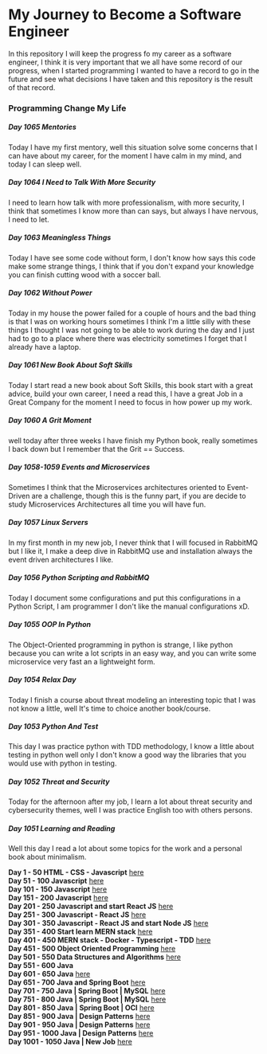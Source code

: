 # My Journey to Become a Software Engineer

In this repository I will keep the progress fo my career as a software engineer, I think it is very
important that we all have some record of our progress, when I started programming I wanted to have
a record to go in the future and see what decisions I have taken and this repository is the result
of that record.

### Programming Change My Life

##### Day 1065 Mentories

Today I have my first mentory, well this situation solve some concerns that I can have about my
career, for the moment I have calm in my mind, and today I can sleep well.

##### Day 1064 I Need to Talk With More Security

I need to learn how talk with more professionalism, with more security, I think that sometimes 
I know more than can says, but always I have nervous, I need to let.

##### Day 1063 Meaningless Things

Today I have see some code without form, I don't know how says this code make some strange things, 
I think that if you don't expand your knowledge  you can finish cutting wood with a soccer ball.

##### Day 1062 Without Power

Today in my house the power failed for a couple of hours and the bad thing is that I was on 
working hours sometimes I think I'm a little silly with these things I thought I was not going 
to be able to work during the day and I just had to go to a place where there was electricity 
sometimes I forget that I already have a laptop.

##### Day 1061 New Book About Soft Skills

Today I start read a new book about Soft Skills, this book start with a great advice, 
build your own career, I need a read this, I have a great Job in a Great Company for the moment
I need to focus in how power up my work.

##### Day 1060 A Grit Moment

well today after three weeks I have finish my Python book, really sometimes I back down but I 
remember that the Grit == Success.

##### Day 1058-1059 Events and Microservices

Sometimes I think that the Microservices architectures oriented to Event-Driven are a 
challenge, though this is the funny part, if you are decide  to study Microservices Architectures 
all time you will have fun.

##### Day 1057 Linux Servers

In my first month in my new job, I never think that I will focused in RabbitMQ but I like 
it, I make a deep dive in RabbitMQ use and installation always the event driven architectures 
I like.

##### Day 1056 Python Scripting and RabbitMQ

Today I document some configurations and put this configurations in a Python Script, I am
programmer I don't like the manual configurations xD.

##### Day 1055 OOP In Python

The Object-Oriented programming in python is strange, I like python because you can write
a lot scripts in an easy way, and you can write some microservice very fast an a lightweight form.

##### Day 1054 Relax Day

Today I finish a course about threat modeling an interesting topic that I was not know a 
little, well It's time to choice another book/course. 

##### Day 1053 Python And Test

This day I was practice python with TDD methodology, I know a little about testing in python
well only I don't know a good way the libraries that you would use with python in testing.

##### Day 1052 Threat and Security

Today for the afternoon after my job, I learn a lot about threat security and cybersecurity 
themes, well I was practice English too with others persons.

##### Day 1051 Learning and Reading

Well this day I read a lot about some topics for the work and a personal book about minimalism.


**Day 1 - 50 HTML - CSS - Javascript**  [here](./day0-50.md)</br>
**Day 51 - 100 Javascript** [here](./day51-100.md)</br>
**Day 101 - 150 Javascript** [here](./day101-150.md)</br>
**Day 151 - 200 Javascript** [here](./day151-200.md)</br>
**Day 201 - 250 Javascript and start React JS** [here](day201-250.md)</br>
**Day 251 - 300 Javascript - React JS** [here](day251-300.md)</br>
**Day 301 - 350 Javascript - React JS and start Node JS** [here](day301-350.md)</br>
**Day 351 - 400 Start learn MERN stack** [here](day351-400.md)</br>
**Day 401 - 450 MERN stack - Docker - Typescript - TDD** [here](day401-450.md)</br>
**Day 451 - 500 Object Oriented Programming** [here](day451-500.md)</br>
**Day 501 - 550 Data Structures and Algorithms** [here](day501-550.md)</br>
**Day 551 - 600 Java**</br>
**Day 601 - 650 Java** [here](day601-650.md)</br>
**Day 651 - 700 Java and Spring Boot** [here](day651-700.md)</br>
**Day 701 - 750 Java | Spring Boot | MySQL** [here](day701-750.md)</br>
**Day 751 - 800 Java | Spring Boot | MySQL** [here](day751-800.markdown)</br>
**Day 801 - 850 Java | Spring Boot | OCI** [here](day801-850.md)</br>
**Day 851 - 900 Java | Design Patterns** [here](day851-900.md)</br>
**Day 901 - 950 Java | Design Patterns** [here](day901-950.md)</br>
**Day 951 - 1000 Java | Design Patterns** [here](day951-1000.md)</br>
**Day 1001 - 1050 Java | New Job** [here](day1001-1050.md)</br>
